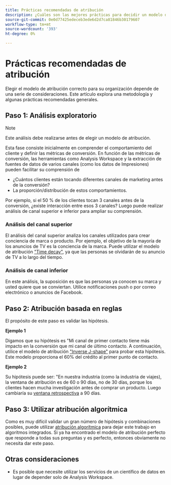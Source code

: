 ```yaml
---
title: Prácticas recomendadas de atribución
description: ¿Cuáles son las mejores prácticas para decidir un modelo de atribución?
source-git-commit: 0e0d77425edeceb3ede6d2d7ca81846b30179607
workflow-type: tm+mt
source-wordcount: '393'
ht-degree: 0%

---
```



# Prácticas recomendadas de atribución

Elegir el modelo de atribución correcto para su organización depende de una serie de consideraciones. Este artículo explora una metodología y algunas prácticas recomendadas generales.

## Paso 1: Análisis exploratorio

>[!NOTE]
>Este análisis debe realizarse antes de elegir un modelo de atribución.

Esta fase consiste inicialmente en comprender el comportamiento del cliente y definir las métricas de conversión. En función de las métricas de conversión, las herramientas como Analysis Workspace y la extracción de fuentes de datos de varios canales (como los datos de Impresiones) pueden facilitar su comprensión de

* ¿Cuántos clientes están tocando diferentes canales de marketing antes de la conversión?
* La proporción/distribución de estos comportamientos.

Por ejemplo, si el 50 % de los clientes tocan 3 canales antes de la conversión, ¿existe interacción entre esos 3 canales?
Luego puede realizar análisis de canal superior e inferior para ampliar su comprensión.

### Análisis del canal superior

El análisis del canal superior analiza los canales utilizados para crear conciencia de marca o producto. Por ejemplo, el objetivo de la mayoría de los anuncios de TV es la conciencia de la marca. Puede utilizar el modelo de atribución [&quot;Time decay&quot;](/help/analysis-workspace/attribution/models.md), ya que las personas se olvidarán de su anuncio de TV a lo largo del tiempo.

### Análisis de canal inferior

En este análisis, la suposición es que las personas ya conocen su marca y usted quiere que se conviertan. Utilice notificaciones push o por correo electrónico o anuncios de Facebook.

## Paso 2: Atribución basada en reglas

El propósito de este paso es validar las hipótesis.

**Ejemplo 1**

Digamos que su hipótesis es &quot;Mi canal de primer contacto tiene más impacto en la conversión que mi canal de último contacto. A continuación, utilice el modelo de atribución [&quot;Inverse J-shape&quot;](/help/analysis-workspace/attribution/models.md) para probar esta hipótesis. Este modelo proporciona el 60% del crédito al primer punto de contacto.

**Ejemplo 2**

Su hipótesis puede ser: &quot;En nuestra industria (como la industria de viajes), la ventana de atribución es de 60 o 90 días, no de 30 días, porque los clientes hacen mucha investigación antes de comprar un producto. Luego cambiaría su [ventana retrospectiva](https://experienceleague.adobe.com/docs/analytics-platform/using/cja-workspace/attribution/models.html?lang=en#lookback-windows) a 90 días.

## Paso 3: Utilizar atribución algorítmica

Como es muy difícil validar un gran número de hipótesis y combinaciones posibles, puede utilizar [atribución algorítmica](/help/analysis-workspace/attribution/algorithmic.md) para dejar este trabajo en algoritmos integrados. Si ya ha encontrado el modelo de atribución perfecto que responde a todas sus preguntas y es perfecto, entonces obviamente no necesita dar este paso.

## Otras consideraciones

* Es posible que necesite utilizar los servicios de un científico de datos en lugar de depender solo de Analysis Workspace.
